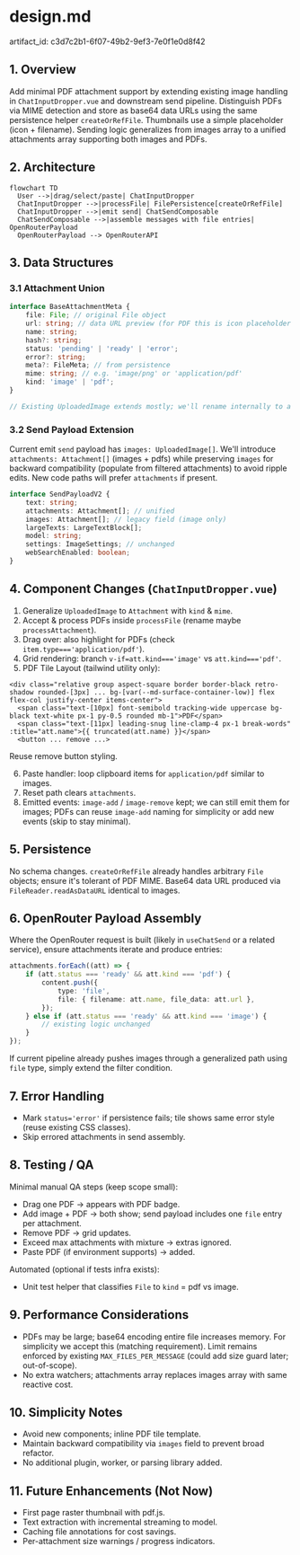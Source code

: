 # design.md

artifact_id: c3d7c2b1-6f07-49b2-9ef3-7e0f1e0d8f42

## 1. Overview

Add minimal PDF attachment support by extending existing image handling in `ChatInputDropper.vue` and downstream send pipeline. Distinguish PDFs via MIME detection and store as base64 data URLs using the same persistence helper `createOrRefFile`. Thumbnails use a simple placeholder (icon + filename). Sending logic generalizes from images array to a unified attachments array supporting both images and PDFs.

## 2. Architecture

```mermaid
flowchart TD
  User -->|drag/select/paste| ChatInputDropper
  ChatInputDropper -->|processFile| FilePersistence[createOrRefFile]
  ChatInputDropper -->|emit send| ChatSendComposable
  ChatSendComposable -->|assemble messages with file entries| OpenRouterPayload
  OpenRouterPayload --> OpenRouterAPI
```

## 3. Data Structures

### 3.1 Attachment Union

```ts
interface BaseAttachmentMeta {
    file: File; // original File object
    url: string; // data URL preview (for PDF this is icon placeholder not used; still keep for consistency)
    name: string;
    hash?: string;
    status: 'pending' | 'ready' | 'error';
    error?: string;
    meta?: FileMeta; // from persistence
    mime: string; // e.g. 'image/png' or 'application/pdf'
    kind: 'image' | 'pdf';
}

// Existing UploadedImage extends mostly; we'll rename internally to a generic Attachment.
```

### 3.2 Send Payload Extension

Current emit `send` payload has `images: UploadedImage[]`. We'll introduce `attachments: Attachment[]` (images + pdfs) while preserving `images` for backward compatibility (populate from filtered attachments) to avoid ripple edits. New code paths will prefer `attachments` if present.

```ts
interface SendPayloadV2 {
    text: string;
    attachments: Attachment[]; // unified
    images: Attachment[]; // legacy field (image only)
    largeTexts: LargeTextBlock[];
    model: string;
    settings: ImageSettings; // unchanged
    webSearchEnabled: boolean;
}
```

## 4. Component Changes (`ChatInputDropper.vue`)

1. Generalize `UploadedImage` to `Attachment` with `kind` & `mime`.
2. Accept & process PDFs inside `processFile` (rename maybe `processAttachment`).
3. Drag over: also highlight for PDFs (check `item.type==='application/pdf'`).
4. Grid rendering: branch `v-if=att.kind==='image'` vs `att.kind==='pdf'`.
5. PDF Tile Layout (tailwind utility only):

```
<div class="relative group aspect-square border border-black retro-shadow rounded-[3px] ... bg-[var(--md-surface-container-low)] flex flex-col justify-center items-center">
  <span class="text-[10px] font-semibold tracking-wide uppercase bg-black text-white px-1 py-0.5 rounded mb-1">PDF</span>
  <span class="text-[11px] leading-snug line-clamp-4 px-1 break-words" :title="att.name">{{ truncated(att.name) }}</span>
  <button ... remove ...>
```

Reuse remove button styling.

6. Paste handler: loop clipboard items for `application/pdf` similar to images.
7. Reset path clears `attachments`.
8. Emitted events: `image-add` / `image-remove` kept; we can still emit them for images; PDFs can reuse `image-add` naming for simplicity or add new events (skip to stay minimal).

## 5. Persistence

No schema changes. `createOrRefFile` already handles arbitrary `File` objects; ensure it's tolerant of PDF MIME. Base64 data URL produced via `FileReader.readAsDataURL` identical to images.

## 6. OpenRouter Payload Assembly

Where the OpenRouter request is built (likely in `useChatSend` or a related service), ensure attachments iterate and produce entries:

```ts
attachments.forEach((att) => {
    if (att.status === 'ready' && att.kind === 'pdf') {
        content.push({
            type: 'file',
            file: { filename: att.name, file_data: att.url },
        });
    } else if (att.status === 'ready' && att.kind === 'image') {
        // existing logic unchanged
    }
});
```

If current pipeline already pushes images through a generalized path using `file` type, simply extend the filter condition.

## 7. Error Handling

-   Mark `status='error'` if persistence fails; tile shows same error style (reuse existing CSS classes).
-   Skip errored attachments in send assembly.

## 8. Testing / QA

Minimal manual QA steps (keep scope small):

-   Drag one PDF -> appears with PDF badge.
-   Add image + PDF -> both show; send payload includes one `file` entry per attachment.
-   Remove PDF -> grid updates.
-   Exceed max attachments with mixture -> extras ignored.
-   Paste PDF (if environment supports) -> added.

Automated (optional if tests infra exists):

-   Unit test helper that classifies `File` to `kind` = pdf vs image.

## 9. Performance Considerations

-   PDFs may be large; base64 encoding entire file increases memory. For simplicity we accept this (matching requirement). Limit remains enforced by existing `MAX_FILES_PER_MESSAGE` (could add size guard later; out-of-scope).
-   No extra watchers; attachments array replaces images array with same reactive cost.

## 10. Simplicity Notes

-   Avoid new components; inline PDF tile template.
-   Maintain backward compatibility via `images` field to prevent broad refactor.
-   No additional plugin, worker, or parsing library added.

## 11. Future Enhancements (Not Now)

-   First page raster thumbnail with pdf.js.
-   Text extraction with incremental streaming to model.
-   Caching file annotations for cost savings.
-   Per-attachment size warnings / progress indicators.
